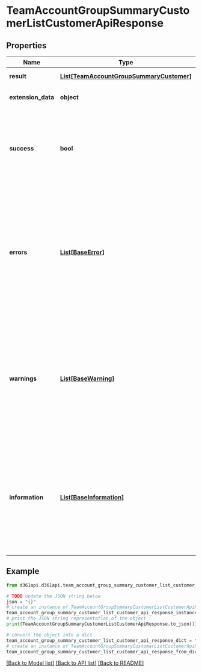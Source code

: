 # TeamAccountGroupSummaryCustomerListCustomerApiResponse


## Properties

Name | Type | Description | Notes
------------ | ------------- | ------------- | -------------
**result** | [**List[TeamAccountGroupSummaryCustomer]**](TeamAccountGroupSummaryCustomer.md) | Customer API response data | [optional] 
**extension_data** | **object** | Extension data for customer API response | [optional] 
**success** | **bool** | Indicates the status of the API response. A value of true signifies that the request was successfully processed, while false indicates a failure or error occurred. | [optional] 
**errors** | [**List[BaseError]**](BaseError.md) | A list of errors encountered during the API request. Each error object provides details about the problem, including an error code and a message explaining the issue. This field is populated when the request fails or encounters issues. | [optional] 
**warnings** | [**List[BaseWarning]**](BaseWarning.md) | A list of warnings generated during the API request. These are non-critical issues or recommendations that might affect the request but won&#39;t stop it from processing. Each warning object provides a message to inform the user of potential problems. | [optional] 
**information** | [**List[BaseInformation]**](BaseInformation.md) | Contains additional non-critical information relevant to the request or response. This field provides extra details that might assist in understanding the context of the API response but is not essential for processing. | [optional] 

## Example

```python
from d361api.d361api.team_account_group_summary_customer_list_customer_api_response import TeamAccountGroupSummaryCustomerListCustomerApiResponse

# TODO update the JSON string below
json = "{}"
# create an instance of TeamAccountGroupSummaryCustomerListCustomerApiResponse from a JSON string
team_account_group_summary_customer_list_customer_api_response_instance = TeamAccountGroupSummaryCustomerListCustomerApiResponse.from_json(json)
# print the JSON string representation of the object
print(TeamAccountGroupSummaryCustomerListCustomerApiResponse.to_json())

# convert the object into a dict
team_account_group_summary_customer_list_customer_api_response_dict = team_account_group_summary_customer_list_customer_api_response_instance.to_dict()
# create an instance of TeamAccountGroupSummaryCustomerListCustomerApiResponse from a dict
team_account_group_summary_customer_list_customer_api_response_from_dict = TeamAccountGroupSummaryCustomerListCustomerApiResponse.from_dict(team_account_group_summary_customer_list_customer_api_response_dict)
```
[[Back to Model list]](../README.md#documentation-for-models) [[Back to API list]](../README.md#documentation-for-api-endpoints) [[Back to README]](../README.md)



